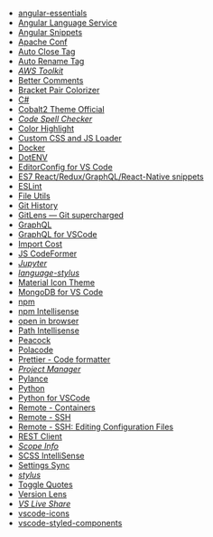 - [angular-essentials](https://marketplace.visualstudio.com/items?itemName=johnpapa.angular-essentials)
- [Angular Language Service](https://marketplace.visualstudio.com/items?itemName=Angular.ng-template)
- [Angular Snippets](https://marketplace.visualstudio.com/items?itemName=johnpapa.Angular2)
- [Apache Conf](https://marketplace.visualstudio.com/items?itemName=mrmlnc.vscode-apache)
- [Auto Close Tag](https://marketplace.visualstudio.com/items?itemName=formulahendry.auto-close-tag)
- [Auto Rename Tag](https://marketplace.visualstudio.com/items?itemName=formulahendry.auto-rename-tag)
- *[AWS Toolkit](https://marketplace.visualstudio.com/items?itemName=amazonwebservices.aws-toolkit-vscode)*
- [Better Comments](https://marketplace.visualstudio.com/items?itemName=aaron-bond.better-comments)
- [Bracket Pair Colorizer](https://marketplace.visualstudio.com/items?itemName=CoenraadS.bracket-pair-colorizer)
- [C#](https://marketplace.visualstudio.com/items?itemName=ms-vscode.csharp)
- [Cobalt2 Theme Official](https://marketplace.visualstudio.com/items?itemName=wesbos.theme-cobalt2)
- *[Code Spell Checker](https://marketplace.visualstudio.com/items?itemName=streetsidesoftware.code-spell-checker)*
- [Color Highlight](https://marketplace.visualstudio.com/items?itemName=naumovs.color-highlight)
- [Custom CSS and JS Loader](https://marketplace.visualstudio.com/items?itemName=be5invis.vscode-custom-css)
- [Docker](https://marketplace.visualstudio.com/items?itemName=ms-azuretools.vscode-docker)
- [DotENV](https://marketplace.visualstudio.com/items?itemName=mikestead.dotenv)
- [EditorConfig for VS Code](https://marketplace.visualstudio.com/items?itemName=EditorConfig.EditorConfig)
- [ES7 React/Redux/GraphQL/React-Native snippets](https://marketplace.visualstudio.com/items?itemName=dsznajder.es7-react-js-snippets)
- [ESLint](https://marketplace.visualstudio.com/items?itemName=dbaeumer.vscode-eslint)
- [File Utils](https://marketplace.visualstudio.com/items?itemName=sleistner.vscode-fileutils)
- [Git History](https://marketplace.visualstudio.com/items?itemName=donjayamanne.githistory)
- [GitLens — Git supercharged](https://marketplace.visualstudio.com/items?itemName=eamodio.gitlens)
- [GraphQL](https://marketplace.visualstudio.com/items?itemName=Prisma.vscode-graphql)
- [GraphQL for VSCode](https://marketplace.visualstudio.com/items?itemName=kumar-harsh.graphql-for-vscode)
- [Import Cost](https://marketplace.visualstudio.com/items?itemName=wix.vscode-import-cost)
- [JS CodeFormer](https://marketplace.visualstudio.com/items?itemName=cmstead.js-codeformer)
- *[Jupyter](https://marketplace.visualstudio.com/items?itemName=ms-toolsai.jupyter)*
- *[language-stylus](https://marketplace.visualstudio.com/items?itemName=sysoev.language-stylus)*
- [Material Icon Theme](https://marketplace.visualstudio.com/items?itemName=PKief.material-icon-theme)
- [MongoDB for VS Code](https://marketplace.visualstudio.com/items?itemName=mongodb.mongodb-vscode)
- [npm](https://marketplace.visualstudio.com/items?itemName=eg2.vscode-npm-script)
- [npm Intellisense](https://marketplace.visualstudio.com/items?itemName=christian-kohler.npm-intellisense)
- [open in browser](https://marketplace.visualstudio.com/items?itemName=techer.open-in-browser)
- [Path Intellisense](https://marketplace.visualstudio.com/items?itemName=christian-kohler.path-intellisense)
- [Peacock](https://marketplace.visualstudio.com/items?itemName=johnpapa.vscode-peacock)
- [Polacode](https://marketplace.visualstudio.com/items?itemName=pnp.polacode)
- [Prettier - Code formatter](https://marketplace.visualstudio.com/items?itemName=esbenp.prettier-vscode)
- *[Project Manager](https://marketplace.visualstudio.com/items?itemName=alefragnani.project-manager)*
- [Pylance](https://marketplace.visualstudio.com/items?itemName=ms-python.vscode-pylance)
- [Python](https://marketplace.visualstudio.com/items?itemName=ms-python.python)
- [Python for VSCode](https://marketplace.visualstudio.com/items?itemName=tht13.python)
- [Remote - Containers](https://marketplace.visualstudio.com/items?itemName=ms-vscode-remote.remote-containers)
- [Remote - SSH](https://marketplace.visualstudio.com/items?itemName=ms-vscode-remote.remote-ssh)
- [Remote - SSH: Editing Configuration Files](ms-vscode-remote.remote-ssh-edit)
- [REST Client](https://marketplace.visualstudio.com/items?itemName=humao.rest-client)
- *[Scope Info](https://marketplace.visualstudio.com/items?itemName=siegebell.scope-info)*
- [SCSS IntelliSense](https://marketplace.visualstudio.com/items?itemName=mrmlnc.vscode-scss)
- [Settings Sync](https://marketplace.visualstudio.com/items?itemName=shan.code-settings-sync)
- *[stylus](https://marketplace.visualstudio.com/items?itemName=sysoev.language-stylus)*
- [Toggle Quotes](https://marketplace.visualstudio.com/items?itemName=BriteSnow.vscode-toggle-quotes)
- [Version Lens](https://marketplace.visualstudio.com/items?itemName=pflannery.vscode-versionlens)
- *[VS Live Share](https://marketplace.visualstudio.com/items?itemName=ms-vsliveshare.vsliveshare)*
- [vscode-icons](https://marketplace.visualstudio.com/items?itemName=robertohuertasm.vscode-icons)
- [vscode-styled-components](https://marketplace.visualstudio.com/items?itemName=jpoissonnier.vscode-styled-components)
